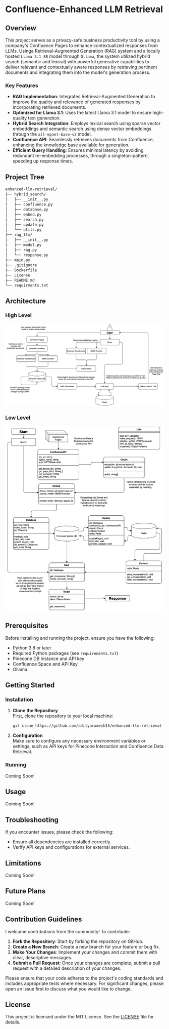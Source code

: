 # Confluence-Enhanced LLM Retrieval

## Overview

This project serves as a privacy-safe business productivity tool by using a company's Confluence Pages to enhance contextualized responses from LLMs. Usinga Retrieval-Augmented Generation (RAG) system and a locally hosted `Llama 3.1 8B` model through `Ollama`, the system utilized hybrid search (semantic and lexical) with powerful generative capabilities to deliver relevant and contextually aware responses by retrieving pertinent documents and integrating them into the model's generation process.

### Key Features

- **RAG Implementation**: Integrates Retrieval-Augmented Generation to improve the quality and relevance of generated responses by incorporating retrieved documents.
- **Optimized for Llama 3.1**: Uses the latest Llama 3.1 model to ensure high-quality text generation.
- **Hybrid Search Integration**: Employs lexical search using sparse vector embeddings and semantic search using dense vector embeddings through the `all-mpnet-base-v2` model.
- **Confluence API**: Seamlessly retrieves documents from Confluence, enhancing the knowledge base available for generation.
- **Efficient Query Handling**: Ensures minimal latency by avoiding redundant re-embedding processes, through a singleton-pattern, speeding up response times.

## Project Tree
```
enhanced-llm-retrieval/
├── hybrid_search/
│   ├── __init__.py
│   ├── confluence.py
│   ├── database.py
│   ├── embed.py
│   ├── search.py
│   ├── update.py
│   └── utils.py
├── rag_llm/
│   ├── __init__.py
│   ├── model.py
│   ├── rag.py
│   └── response.py
├── main.py
├── .gitignore
├── Dockerfile
├── License
├── README.md
└── requirments.txt
```

## Architecture

### High Level
![high level](./images/high-level.png)

### Low Level
![low level](./images/low-level.png)

## Prerequisites

Before installing and running the project, ensure you have the following:

- Python 3.8 or later
- Required Python packages (see `requirements.txt`)
- Pinecone DB instance and API key
- Confluence Space and API Key
- Ollama

## Getting Started

### Installation

1. **Clone the Repository**  
   First, clone the repository to your local machine:

   ```bash
   git clone https://github.com/adityaramesh15/enhanced-llm-retrieval
   ```

2. **Configuration**  
   Make sure to configure any necessary environment variables or settings, such as API keys for Pinecone Interaction and Confluence Data Retrieval.


### Running
Coming Soon!

## Usage
Coming Soon!

## Troubleshooting

If you encounter issues, please check the following:
- Ensure all dependencies are installed correctly.
- Verify API keys and configurations for external services.

## Limitations

Coming Soon!

## Future Plans

Coming Soon!

## Contribution Guidelines

I welcome contributions from the community! To contribute:

1. **Fork the Repository**: Start by forking the repository on GitHub.
2. **Create a New Branch**: Create a new branch for your feature or bug fix.
3. **Make Your Changes**: Implement your changes and commit them with clear, descriptive messages.
4. **Submit a Pull Request**: Once your changes are complete, submit a pull request with a detailed description of your changes.

Please ensure that your code adheres to the project's coding standards and includes appropriate tests where necessary. For significant changes, please open an issue first to discuss what you would like to change.

## License

This project is licensed under the MIT License. See the [LICENSE](LICENSE) file for details.

